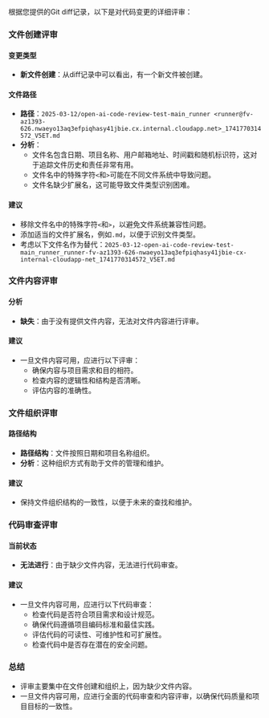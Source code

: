 根据您提供的Git diff记录，以下是对代码变更的详细评审：

### 文件创建评审

#### 变更类型
- **新文件创建**：从diff记录中可以看出，有一个新文件被创建。

#### 文件路径
- **路径**：`2025-03-12/open-ai-code-review-test-main_runner <runner@fv-az1393-626.nwaeyo13aq3efpiqhasy41jbie.cx.internal.cloudapp.net>_1741770314572_V5ET.md`
- **分析**：
  - 文件名包含日期、项目名称、用户邮箱地址、时间戳和随机标识符，这对于追踪文件历史和责任非常有用。
  - 文件名中的特殊字符`<`和`>`可能在不同文件系统中导致问题。
  - 文件名缺少扩展名，这可能导致文件类型识别困难。

#### 建议
- 移除文件名中的特殊字符`<`和`>`，以避免文件系统兼容性问题。
- 添加适当的文件扩展名，例如`.md`，以便于识别文件类型。
- 考虑以下文件名作为替代：`2025-03-12-open-ai-code-review-test-main_runner_runner-fv-az1393-626-nwaeyo13aq3efpiqhasy41jbie-cx-internal-cloudapp-net_1741770314572_V5ET.md`

### 文件内容评审

#### 分析
- **缺失**：由于没有提供文件内容，无法对文件内容进行评审。

#### 建议
- 一旦文件内容可用，应进行以下评审：
  - 确保内容与项目需求和目的相符。
  - 检查内容的逻辑性和结构是否清晰。
  - 评估内容的准确性。

### 文件组织评审

#### 路径结构
- **路径结构**：文件按照日期和项目名称组织。
- **分析**：这种组织方式有助于文件的管理和维护。

#### 建议
- 保持文件组织结构的一致性，以便于未来的查找和维护。

### 代码审查评审

#### 当前状态
- **无法进行**：由于缺少文件内容，无法进行代码审查。

#### 建议
- 一旦文件内容可用，应进行以下代码审查：
  - 检查代码是否符合项目需求和设计规范。
  - 确保代码遵循项目编码标准和最佳实践。
  - 评估代码的可读性、可维护性和可扩展性。
  - 检查代码中是否存在潜在的安全问题。

### 总结
- 评审主要集中在文件创建和组织上，因为缺少文件内容。
- 一旦文件内容可用，应进行全面的代码审查和内容评审，以确保代码质量和项目目标的一致性。
